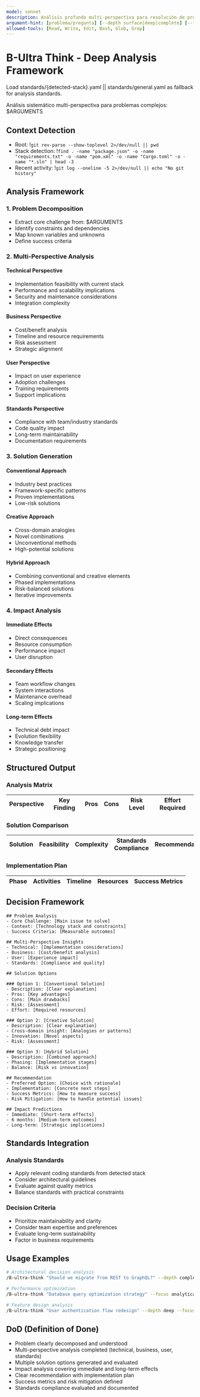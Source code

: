 ```yaml
---
model: sonnet
description: Análisis profundo multi-perspectiva para resolución de problemas complejos con context detection
argument-hint: [problema/pregunta] [--depth surface|deep|complete] [--focus analytical|creative|balanced]
allowed-tools: [Read, Write, Edit, Bash, Glob, Grep]
---
```


# B-Ultra Think - Deep Analysis Framework

Load standards/{detected-stack}.yaml || standards/general.yaml as fallback for analysis standards.

Análisis sistemático multi-perspectiva para problemas complejos: $ARGUMENTS

## Context Detection
- Root: !`git rev-parse --show-toplevel 2>/dev/null || pwd`
- Stack detection: !`find . -name "package.json" -o -name "requirements.txt" -o -name "pom.xml" -o -name "Cargo.toml" -o -name "*.sln" | head -3`
- Recent activity: !`git log --oneline -5 2>/dev/null || echo "No git history"`

## Analysis Framework

### 1. Problem Decomposition
- Extract core challenge from: $ARGUMENTS
- Identify constraints and dependencies
- Map known variables and unknowns
- Define success criteria

### 2. Multi-Perspective Analysis

#### Technical Perspective
- Implementation feasibility with current stack
- Performance and scalability implications
- Security and maintenance considerations
- Integration complexity

#### Business Perspective
- Cost/benefit analysis
- Timeline and resource requirements
- Risk assessment
- Strategic alignment

#### User Perspective
- Impact on user experience
- Adoption challenges
- Training requirements
- Support implications

#### Standards Perspective
- Compliance with team/industry standards
- Code quality impact
- Long-term maintainability
- Documentation requirements

### 3. Solution Generation

#### Conventional Approach
- Industry best practices
- Framework-specific patterns
- Proven implementations
- Low-risk solutions

#### Creative Approach
- Cross-domain analogies
- Novel combinations
- Unconventional methods
- High-potential solutions

#### Hybrid Approach
- Combining conventional and creative elements
- Phased implementations
- Risk-balanced solutions
- Iterative improvements

### 4. Impact Analysis

#### Immediate Effects
- Direct consequences
- Resource consumption
- Performance impact
- User disruption

#### Secondary Effects
- Team workflow changes
- System interactions
- Maintenance overhead
- Scaling implications

#### Long-term Effects
- Technical debt impact
- Evolution flexibility
- Knowledge transfer
- Strategic positioning

## Structured Output

### Analysis Matrix
| Perspective | Key Finding | Pros | Cons | Risk Level | Effort Required |
|---|---|---|---|---|---|

### Solution Comparison
| Solution | Feasibility | Complexity | Standards Compliance | Recommendation |
|---|---|---|---|---|

### Implementation Plan
| Phase | Activities | Timeline | Resources | Success Metrics |
|---|---|---|---|---|

## Decision Framework

```
## Problem Analysis
- Core Challenge: [Main issue to solve]
- Context: [Technology stack and constraints]
- Success Criteria: [Measurable outcomes]

## Multi-Perspective Insights
- Technical: [Implementation considerations]
- Business: [Cost/benefit analysis]
- User: [Experience impact]
- Standards: [Compliance and quality]

## Solution Options

### Option 1: [Conventional Solution]
- Description: [Clear explanation]
- Pros: [Key advantages]
- Cons: [Main drawbacks]
- Risk: [Assessment]
- Effort: [Required resources]

### Option 2: [Creative Solution]
- Description: [Clear explanation]
- Cross-domain insight: [Analogies or patterns]
- Innovation: [Novel aspects]
- Risk: [Assessment]

### Option 3: [Hybrid Solution]
- Description: [Combined approach]
- Phasing: [Implementation stages]
- Balance: [Risk vs innovation]

## Recommendation
- Preferred Option: [Choice with rationale]
- Implementation: [Concrete next steps]
- Success Metrics: [How to measure success]
- Risk Mitigation: [How to handle potential issues]

## Impact Predictions
- Immediate: [Short-term effects]
- 6 months: [Medium-term outcomes]
- Long-term: [Strategic implications]
```

## Standards Integration

### Analysis Standards
- Apply relevant coding standards from detected stack
- Consider architectural guidelines
- Evaluate against quality metrics
- Balance standards with practical constraints

### Decision Criteria
- Prioritize maintainability and clarity
- Consider team expertise and preferences
- Evaluate long-term sustainability
- Factor in business requirements

## Usage Examples

```bash
# Architectural decision analysis
/B-ultra-think "Should we migrate from REST to GraphQL?" --depth complete

# Performance optimization
/B-ultra-think "Database query optimization strategy" --focus analytical

# Feature design analysis
/B-ultra-think "User authentication flow redesign" --depth deep --focus balanced
```

## DoD (Definition of Done)
- Problem clearly decomposed and understood
- Multi-perspective analysis completed (technical, business, user, standards)
- Multiple solution options generated and evaluated
- Impact analysis covering immediate and long-term effects
- Clear recommendation with implementation plan
- Success metrics and risk mitigation defined
- Standards compliance evaluated and documented